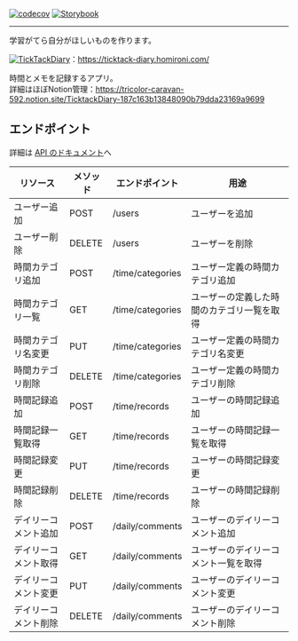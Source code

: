 [![codecov](https://codecov.io/gh/mimimiRoni/ticktack-diary/graph/badge.svg?token=JPI4WCI2RA)](https://codecov.io/gh/mimimiRoni/ticktack-diary)
[![Storybook](https://cdn.jsdelivr.net/gh/storybookjs/brand@main/badge/badge-storybook.svg)](https://develop--67b860932a447967a0bffae2.chromatic.com)

---

学習がてら自分がほしいものを作ります。

[![TickTackDiary](https://img.shields.io/badge/TickTack_Diary-0a9691?style=flat)](https://ticktack-diary.homironi.com/)：https://ticktack-diary.homironi.com/

時間とメモを記録するアプリ。  
詳細はほぼNotion管理：https://tricolor-caravan-592.notion.site/TicktackDiary-187c163b13848090b79dda23169a9699

## エンドポイント

詳細は [API のドキュメント](/docs/api.md)へ

| リソース             | メソッド | エンドポイント   | 用途                                       |
| -------------------- | -------- | ---------------- | ------------------------------------------ |
| ユーザー追加         | POST     | /users           | ユーザーを追加                             |
| ユーザー削除         | DELETE   | /users           | ユーザーを削除                             |
| 時間カテゴリ追加     | POST     | /time/categories | ユーザー定義の時間カテゴリ追加             |
| 時間カテゴリ一覧     | GET      | /time/categories | ユーザーの定義した時間のカテゴリ一覧を取得 |
| 時間カテゴリ名変更   | PUT      | /time/categories | ユーザー定義の時間カテゴリ名変更           |
| 時間カテゴリ削除     | DELETE   | /time/categories | ユーザー定義の時間カテゴリ削除             |
| 時間記録追加         | POST     | /time/records    | ユーザーの時間記録追加                     |
| 時間記録一覧取得     | GET      | /time/records    | ユーザーの時間記録一覧を取得               |
| 時間記録変更         | PUT      | /time/records    | ユーザーの時間記録変更                     |
| 時間記録削除         | DELETE   | /time/records    | ユーザーの時間記録削除                     |
| デイリーコメント追加 | POST     | /daily/comments  | ユーザーのデイリーコメント追加             |
| デイリーコメント取得 | GET      | /daily/comments  | ユーザーのデイリーコメント一覧を取得       |
| デイリーコメント変更 | PUT      | /daily/comments  | ユーザーのデイリーコメント変更             |
| デイリーコメント削除 | DELETE   | /daily/comments  | ユーザーのデイリーコメント削除             |
